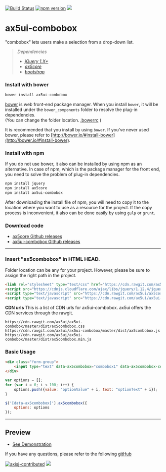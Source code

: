 [![Build Status](https://travis-ci.org/ax5ui/ax5ui-combobox.svg?branch=master)](https://travis-ci.org/ax5ui/ax5ui-combobox)
[![npm version](https://badge.fury.io/js/ax5ui-combobox.svg)](https://badge.fury.io/js/ax5ui-combobox)
[![](https://img.shields.io/npm/dm/ax5ui-combobox.svg)](https://www.npmjs.com/package/ax5ui-combox)

# ax5ui-combobox
"combobox" lets users make a selection from a drop-down list.

> *Dependencies*
> * _[jQuery 1.X+](http://jquery.com/)_
> * _[ax5core](http://ax5.io/ax5core)_
> * _[bootstrap](http://getbootstrap.com/)_


### Install with bower
```sh
bower install ax5ui-combobox
```
[bower](http://bower.io/#install-bower) is web front-end package manager.
When you install `bower`, it will be installed under the `bower_components` folder to resolve the plug-in dependencies.  
(You can change the folder location. [.bowerrc](http://bower.io/docs/config/#bowerrc-specification) )

It is recommended that you install by using `bower`. 
If you've never used bower, please refer to [http://bower.io/#install-bower](http://bower.io/#install-bower).

### Install with npm
If you do not use bower, it also can be installed by using npm as an alternative.
In case of npm, which is the package manager for the front end, you need to solve the problem of plug-in dependencies.

```sh
npm install jquery
npm install ax5core
npm install ax5ui-combobox
```

After downloading the install file of npm, you will need to copy it to the location where you want to use as a resource for the project.
If the copy process is inconvenient, it also can be done easily by using `gulp` or `grunt`.

### Download code
- [ax5core Github releases](https://github.com/ax5ui/ax5core/releases)
- [ax5ui-combobox Github releases](https://github.com/ax5ui/ax5ui-combobox/releases)

* * *

### Insert "ax5combobox" in HTML HEAD.
Folder location can be any for your project. However, please be sure to assign the right path in the project.
```html
<link rel="stylesheet" type="text/css" href="https://cdn.rawgit.com/ax5ui/ax5ui-combobox/master/dist/ax5combobox.css" />
<script src="https://cdnjs.cloudflare.com/ajax/libs/jquery/1.12.4/jquery.min.js"></script>
<script type="text/javascript" src="https://cdn.rawgit.com/ax5ui/ax5core/master/dist/ax5core.min.js"></script>
<script type="text/javascript" src="https://cdn.rawgit.com/ax5ui/ax5ui-combobox/master/dist/ax5combobox.min.js"></script>
```

**CDN urls**
This is a list of CDN urls for ax5ui-combobox. ax5ui offers the CDN services through the rawgit.
```
https://cdn.rawgit.com/ax5ui/ax5ui-combobox/master/dist/ax5combobox.css
https://cdn.rawgit.com/ax5ui/ax5ui-combobox/master/dist/ax5combobox.js
https://cdn.rawgit.com/ax5ui/ax5ui-combobox/master/dist/ax5combobox.min.js
```

### Basic Usage
```html
<div class="form-group">
    <input type="text" data-ax5combobox="combobox1" data-ax5combobox-config='{}'/>
</div>
```
```js
var options = [];
for (var i = 0; i < 100; i++) {
    options.push({value: "optionValue" + i, text: "optionText" + i});
}

$('[data-ax5combobox]').ax5combobox({
    options: options
});
```


***

## Preview
- [See Demonstration](http://ax5.io/ax5ui-combobox/demo/index.html)

If you have any questions, please refer to the following [gitHub](https://github.com/ax5ui/ax5ui-kernel)


[![axisj-contributed](https://img.shields.io/badge/AXISJ.com-Contributed-green.svg)](https://github.com/axisj)
![](https://img.shields.io/badge/Seowoo-Mondo&Thomas-red.svg)
